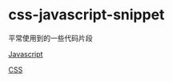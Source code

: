 # css-javascript-snippet
平常使用到的一些代码片段

[Javascript](https://github.com/yejunqin/snippet/blob/master/Javascript.md)

[CSS](https://github.com/yejunqin/snippet/blob/master/CSS.md)

